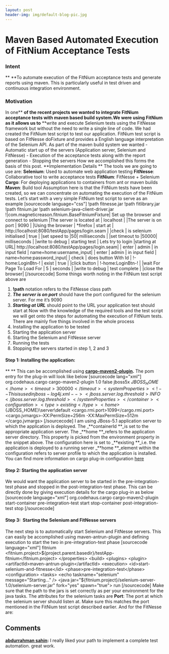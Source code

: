 ```yaml
---
layout: post
header-img: img/default-blog-pic.jpg
---
```


# Maven Based Automated Execution of FitNium Acceptance Tests 

### **Intent**

** **To automate execution of the FitNium acceptance tests and generate reports using maven. This is particularly useful in test driven and continuous integration environment. 

### **Motivation**

In one** **of the recent projects we wanted to integrate FitNium acceptance tests with maven based build system.We were using FitNium as it allows us to** **write and execute Selenium tests using the FitNesse framework but without the need to write a single line of code. We had created the FitNium test script to test our application. FitNium test script is based on FitNesse doFixture and provides a English language interpretation of the Selenium API. As part of the maven build system we wanted \- Automatic start up of the servers (Application server, Selenium and FitNesse) \- Execution of the acceptance tests along with the report generation \- Stopping the servers How we accomplished this forms the basis of this post. **Implementation Details ** The tools we are going to use are: **Selenium**: Used to automate web application testing **FitNesse**: Collaborative tool to write acceptance tests **FitNium**: FitNesse + Selenium **Cargo**: For deploying applications to containers from ant or maven builds **Maven**: Build tool Assumption here is that the FitNium tests have been created, so we can concentrate on automating the execution of the FitNium tests. Let’s start with a very simple FitNium test script to serve as an example [sourcecode language="css"] !path fitnesse.jar !path fitlibrary.jar !path fitnium.jar !path selenium-java-client-driver.jar !|com.magneticreason.fitnium.BaseFitniumFixture| Set up the browser and connect to selenium |The server is located at | localhost | |The server is on port | 9090 | |Using the browser | *firefox | start at | http://localhost:8080/testApp/pages/login.seam | |check | is selenium initialised | true | |set speed to |50| milliseconds | |set timeout to |50000| milliseconds | |write to debug | starting test | Lets try to login |starting at URL| http://localhost:8080/testApp/pages/login.seam| | enter | admin | in input field | name=home:username_input| | enter | admin | in input field | name=home:password_input| | check | does button With Id | !-home:LoginBtn-! | exist | true | |click button | !-home:LoginBtn-! | |wait For Page To Load For | 5 | seconds | |write to debug | test complete | |close the browser| [/sourcecode] Some things worth noting in the FitNium test script above are 

  1. **!path** <jar> notation refers to the FitNesse class path
  2. **_The server is on port_** should have the port configured for the selenium server. For me it’s 9090
  3. **_Starting at URL_** should point to the URL your application test should start at
Now with the knowledge of the required tools and the test script we will get onto the steps for automating the execution of FitNium tests. There are mainly five things involved in the whole process 
  1. Installing the application to be tested
  2. Starting the application server
  3. Starting the Selenium and FitNesse server
  4. Running the tests
  5. Stopping the servers started in step 1, 2 and 3

#### Step 1: Installing the application:

** ** This can be accomplished using **[cargo-maven2-plugin](http://cargo.codehaus.org/Downloads).** The pom entry for the plug-in will look like below [sourcecode lang="xml"] <plugin> <groupId>org.codehaus.cargo</groupId> <artifactId>cargo-maven2-plugin</artifactId> <version>1.0</version> <configuration> <wait>false</wait> <container> <containerId>jboss5x</containerId> <home>${JBOSS_HOME}</home> <timeout>300000</timeout> <systemProperties> <!-- This is used in jboss-log4j.xml --> <jboss.server.log.threshold>INFO</jboss.server.log.threshold> </systemProperties> </container> <configuration> <type>existing</type> <home>${JBOSS_HOME}\server\default</home> <properties> <cargo.rmi.port>1099</cargo.rmi.port> <cargo.jvmargs>-XX:PermSize=256m -XX:MaxPermSize=512m </cargo.jvmargs> </properties> </configuration> </configuration> </plugin> [/sourcecode] I am using JBoss-5.1 application server to which the application is deployed. The _**containerId **_is set to the appropriate application server. The _**home **_refers to the application server directory. This property is picked from the environment property in the snippet above. The configuration here is set to _**existing **_i.e. the application is deployed to a running server _**home **_element within the configuration refers to server profile to which the application is installed. You can find more information on cargo plug-in configuration [here](http://cargo.codehaus.org/Maven2+plugin)

#### Step 2: Starting the application server

We would want the application server to be started in the pre-integration-test phase and stopped in the post-integration-test phase. This can be directly done by giving execution details for the cargo plug-in as below [sourcecode language="xml"] <plugin> <groupId>org.codehaus.cargo</groupId> <artifactId>cargo-maven2-plugin</artifactId> <executions> <execution> <id>start-container</id> <phase>pre-integration-test</phase> <goals> <goal>start</goal> </goals> </execution> <execution> <id>stop-container</id> <phase>post-integration-test</phase> <goals> <goal>stop</goal> </goals> </execution> </executions> </plugin> [/sourcecode] 

#### Step 3:  Starting the Selenium and FitNesse servers

The next step is to automatically start Selenium and FitNesse servers. This can easily be accomplished using maven-antrun-plugin and defining execution to start the two in pre-integration-test phase [sourcecode language="xml"] <profile> <id>fitnium</id> <properties> <fitnium.project>${project.parent.basedir}/testApp-fitnium</fitnium.project> </properties> <build> <plugins> <plugin> <artifactId>maven-antrun-plugin</artifactId> <execution> <id>start-selenium-and-fitnesse</id> <phase>pre-integration-test</phase> <configuration> <tasks> <echo taskname="selenium" message="Starting…" /> <java jar="${fitnium.project}/selenium-server-1.0/selenium-server.jar" fork="yes" spawn="true"> <arg value="-port" /> <arg value="9090" /> </java> <echo taskname="fitnesse" message="Starting…" /> <java classname="fitnesseMain.FitNesseMain" classpath="${fitnium.project}/fitnesse.jar;${fitnium.project}/lib/json.jar" fork="yes" spawn="true"> <arg value="-p" /> <arg value="7000" /> <arg value="-d" /> <arg value="${fitnium.project}" /> </java> </tasks> </configuration> <goals> <goal>run</goal> </goals> </execution> </plugins> </build> </profile> [/sourcecode] Make sure that the path to the jars is set correctly as per your environment for the java tasks. The attributes for the selenium tasks are **Port**: The port at which the selenium server should listen at. Make sure this matches the port mentioned in the FitNium test script described earlier. And for the FitNesse are:

## Comments

**[abdurrahman sahin](#5305 "2011-02-17 13:48:38"):** I really liked your path to implement a complete test automation. great work.

